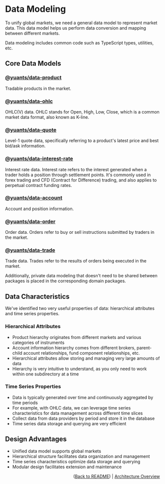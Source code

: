 # Data Modeling

To unify global markets, we need a general data model to represent market data. This data model helps us perform data conversion and mapping between different markets.

Data modeling includes common code such as TypeScript types, utilities, etc.

## Core Data Models

### [@yuants/data-product](./packages/yuants-data-product.md)

Tradable products in the market.

### [@yuants/data-ohlc](./packages/yuants-data-ohlc.md)

OHLC(V) data. OHLC stands for Open, High, Low, Close, which is a common market data format, also known as K-line.

### [@yuants/data-quote](./packages/yuants-data-quote.md)

Level-1 quote data, specifically referring to a product's latest price and best bid/ask information.

### [@yuants/data-interest-rate](./packages/yuants-data-interest-rate.md)

Interest rate data. Interest rate refers to the interest generated when a trader holds a position through settlement points. It's commonly used in forex trading and CFD (Contract for Difference) trading, and also applies to perpetual contract funding rates.

### [@yuants/data-account](./packages/yuants-data-account.md)

Account and position information.

### [@yuants/data-order](./packages/yuants-data-order.md)

Order data. Orders refer to buy or sell instructions submitted by traders in the market.

### [@yuants/data-trade](./packages/yuants-data-trade.md)

Trade data. Trades refer to the results of orders being executed in the market.

Additionally, private data modeling that doesn't need to be shared between packages is placed in the corresponding domain packages.

## Data Characteristics

We've identified two very useful properties of data: hierarchical attributes and time series properties.

### Hierarchical Attributes

- Product hierarchy originates from different markets and various categories of instruments
- Account information hierarchy comes from different brokers, parent-child account relationships, fund component relationships, etc.
- Hierarchical attributes allow storing and managing very large amounts of data
- Hierarchy is very intuitive to understand, as you only need to work within one subdirectory at a time

### Time Series Properties

- Data is typically generated over time and continuously aggregated by time periods
- For example, with OHLC data, we can leverage time series characteristics for data management across different time slices
- Collect data from data providers by period and store it in the database
- Time series data storage and querying are very efficient

## Design Advantages

- Unified data model supports global markets
- Hierarchical structure facilitates data organization and management
- Time series characteristics optimize data storage and querying
- Modular design facilitates extension and maintenance

<p align="right">(<a href="../../README.md">Back to README</a>) | <a href="architecture-overview.md">Architecture Overview</a></p>
